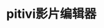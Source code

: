 ﻿---
id: 144
title: "pitivi影片编辑器"
weight: 144
version: "0.999-edu1"
updateTime: "2021-12-28T11:43:56"
debName: "http://113.24.212.22:8090/upload/file/pitivi_0.999-edu1_loongarch64.deb"
debSize: "2.9 MB"
command: "pitivi"
compatibility: 4
---
